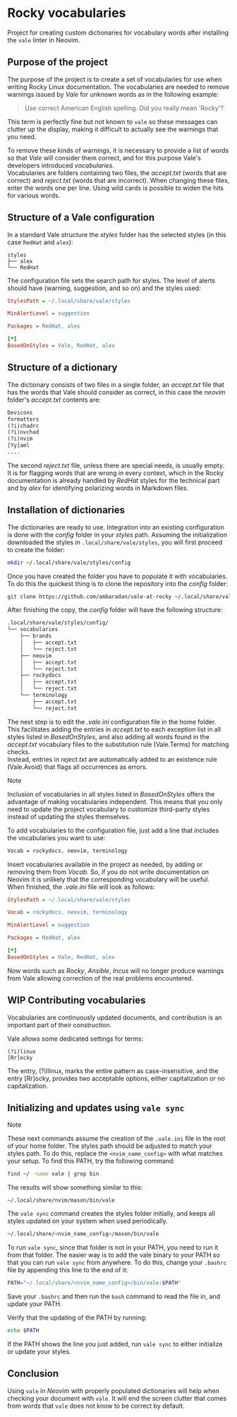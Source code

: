 # Rocky vocabularies

Project for creating custom dictionaries for vocabulary words after installing the `vale` linter in Neovim.

## Purpose of the project

The purpose of the project is to create a set of vocabularies for use when writing Rocky Linux documentation. The vocabularies are needed to remove warnings issued by *Vale* for unknown words as in the following example:

> Use correct American English spelling. Did you really mean 'Rocky'?

This term is perfectly fine but not known to `vale` so these messages can clutter up the display, making it difficult to actually see the warnings that you need.

To remove these kinds of warnings, it is necessary to provide a list of words so that *Vale* will consider them correct, and for this purpose Vale's developers introduced *vocabularies*.  
Vocabularies are folders containing two files, the *accept.txt* (words that are correct) and *reject.txt* (words that are incorrect). When changing these files, enter the words one per line. Using wild cards is possible to widen the hits for various words.

## Structure of a Vale configuration

In a standard Vale structure the *styles* folder has the selected styles (in this case `RedHat` and `alex`):

```text
styles
├── alex
└── RedHat
```

The configuration file sets the search path for styles. The level of alerts should have (warning, suggestion, and so on) and the styles used:

```ini
StylesPath = ~/.local/share/vale/styles

MinAlertLevel = suggestion

Packages = RedHat, alex

[*]
BasedOnStyles = Vale, RedHat, alex
```

## Structure of a dictionary

The dictionary consists of two files in a single folder, an *accept.txt* file that has the words that Vale should consider as correct, in this case the *neovim* folder's *accept.txt* contents are:

```txt
Devicons
formatters
(?i)chadrc
(?i)nvchad
(?i)nvim
[Yy]aml
....
```

The second *reject.txt* file, unless there are special needs, is usually empty. It is for flagging words that are wrong in every context, which in the Rocky documentation is already handled by *RedHat* styles for the technical part and by *alex* for identifying polarizing words in Markdown files.

## Installation of dictionaries

The dictionaries are ready to use. Integration into an existing configuration is done with the *config* folder in your *styles* path. Assuming the initialization downloaded the styles in `.local/share/vale/styles`, you will first proceed to create the folder:

```bash
mkdir ~/.local/share/vale/styles/config
```

Once you have created the folder you have to populate it with vocabularies. To do this the quickest thing is to clone the repository into the *config* folder:

```bash
git clone https://github.com/ambaradan/vale-at-rocky ~/.local/share/vale/styles/config/
```

After finishing the copy, the *config* folder will have the following structure:

```txt
.local/share/vale/styles/config/
└── vocabularies
    ├── brands
    │   ├── accept.txt
    │   └── reject.txt
    ├── neovim
    │   ├── accept.txt
    │   └── reject.txt
    ├── rockydocs
    │   ├── accept.txt
    │   └── reject.txt
    └── terminology
        ├── accept.txt
        └── reject.txt
```

The next step is to edit the *.vale.ini* configuration file in the home folder. This facilitates adding the entries in *accept.txt* to each exception list in all styles listed in *BasedOnStyles*, and also adding all words found in the *accept.txt* vocabulary files to the substitution rule (Vale.Terms) for matching checks.  
Instead, entries in *reject.txt* are automatically added to an existence rule (Vale.Avoid) that flags all occurrences as errors.

> [!NOTE]
> Inclusion of vocabularies in all styles listed in *BasedOnStyles* offers the advantage of making vocabularies independent. This means that you only need to update the project vocabulary to customize third-party styles instead of updating the styles themselves.

To add vocabularies to the configuration file, just add a line that includes the vocabularies you want to use:

```txt
Vocab = rockydocs, neovim, terminology
```

Insert vocabularies available in the project as needed, by adding or removing them from *Vocab*. So, if you do not write documentation on Neovim it is unlikely that the corresponding vocabulary will be useful.  
When finished, the *.vale.ini* file will look as follows:

```ini
StylesPath = ~/.local/share/vale/styles

Vocab = rockydocs, neovim, terminology

MinAlertLevel = suggestion

Packages = RedHat, alex

[*]
BasedOnStyles = Vale, RedHat, alex
```

Now words such as *Rocky*, *Ansible*, *Incus* will no longer produce warnings from Vale allowing correction of the real problems encountered.

## WIP Contributing vocabularies

Vocabularies are continuously updated documents, and contribution is an important part of their construction.

Vale allows some dedicated settings for terms:

```text
(?i)linux
[Rr]ocky
```

The entry, (?i)linux, marks the entire pattern as case-insensitive, and the entry [Rr]ocky, provides two acceptable options, either capitalization or no capitalization.

## Initializing and updates using `vale sync`

> [!NOTE]
> These next commands assume the creation of the `.vale.ini` file in the root of your home folder. The styles path should be adjusted to match your styles path. To do this, replace the `<nvim_name_config>` with what matches your setup. To find this PATH, try the following command:

```bash
find ~/ -name vale | grep bin
```

The results will show something similar to this:

```text
~/.local/share/nvim/mason/bin/vale
```

The `vale sync` command creates the styles folder initially, and keeps all styles updated on your system when used periodically.

```bash
~/.local/share/<nvim_name_config>/mason/bin/vale
```

To run `vale sync`, since that folder is not in your PATH, you need to run it from that folder. The easier way is to add the vale binary to your PATH so that you can run `vale sync` from anywhere. To do this, change your `.bashrc` file by appending this line to the end of it:

```bash
PATH="~/.local/share/<nvim_name_config>/bin/vale:$PATH"
```

Save your `.bashrc` and then run the `bash` command to read the file in, and update your PATH.

Verify that the updating of the PATH by running:

```bash
echo $PATH
```

If the PATH shows the line you just added, run `vale sync` to either initialize or update your styles.

## Conclusion

Using `vale` in *Neovim* with properly populated dictionaries will help when checking your document with `vale`. It will end the screen clutter that comes from words that `vale` does not know to be correct by default.
